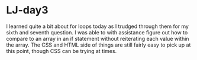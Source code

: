 # LJ-day3
I learned quite a bit about for loops today as I trudged through them for my sixth and seventh question. I was able to with assistance figure out how to compare to an array in an if statement without reiterating each value within the array. The CSS and HTML side of things are still fairly easy to pick up at this point, though CSS can be trying at times.
